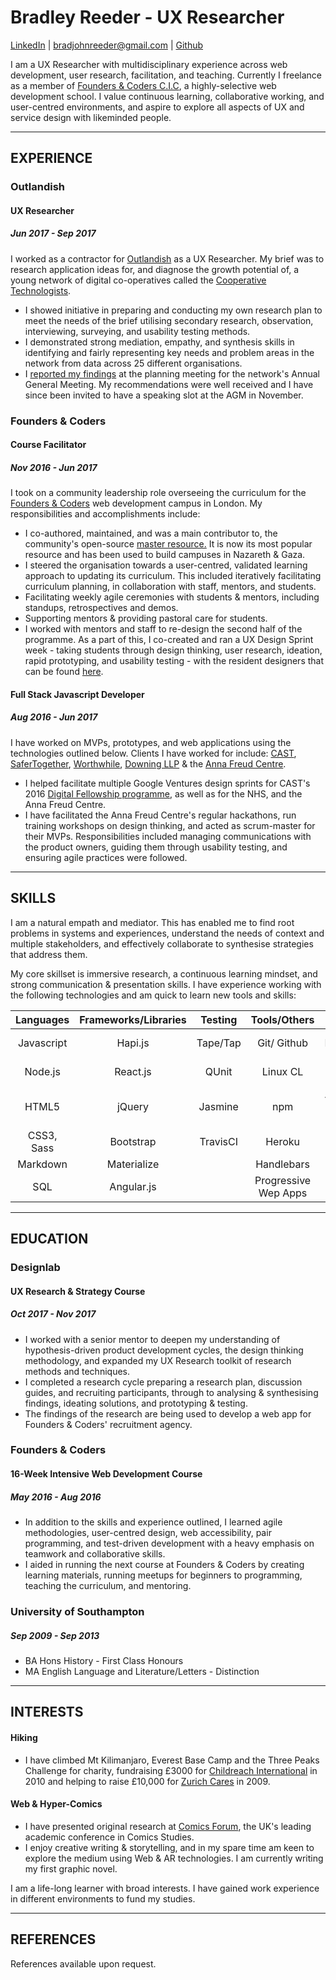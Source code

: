 # Bradley Reeder - UX Researcher
[LinkedIn](https://uk.linkedin.com/in/bradley-reeder-246623119) | [bradjohnreeder@gmail.com](mailto:bradjohnreeder@gmail.com) | [Github](https://github.com/bradreeder)

I am a UX Researcher with multidisciplinary experience across web development, user research, facilitation, and teaching. Currently I freelance as a member of [Founders & Coders C.I.C](http://www.foundersandcoders.com/), a highly-selective web development school. I value continuous learning, collaborative working, and user-centred environments, and aspire to explore all aspects of UX and service design with likeminded people. 

---

## EXPERIENCE

### Outlandish
#### UX Researcher
##### Jun 2017 - Sep 2017

I worked as a contractor for [Outlandish](https://outlandish.com/) as a UX Researcher. My brief was to research application ideas for, and diagnose the growth potential of, a young network of digital co-operatives called the [Cooperative Technologists](https://www.coops.tech/).

- I showed initiative in preparing and conducting my own research plan to meet the needs of the brief utilising secondary research, observation, interviewing, surveying, and usability testing methods.
- I demonstrated strong mediation, empathy, and synthesis skills in identifying and fairly representing key needs and problem areas in the network from data across 25 different organisations.
- I [reported my findings](https://docs.google.com/document/d/1s6NEu8lrcT7F0OhfSErQJImlAqA9ekJf8YoPzi20FV8/edit) at the planning meeting for the network's Annual General Meeting. My recommendations were well received and I have since been invited to have a speaking slot at the AGM in November.

### Founders & Coders
#### Course Facilitator
##### Nov 2016 - Jun 2017

I took on a community leadership role overseeing the curriculum for the [Founders & Coders](https://foundersandcoders.com/) web development campus in London. My responsibilities and accomplishments include:

- I co-authored, maintained, and was a main contributor to, the community's open-source [master resource.](https://github.com/foundersandcoders/master-reference) It is now its most popular resource and has been used to build campuses in Nazareth & Gaza.
- I steered the organisation towards a user-centred, validated learning approach to updating its curriculum. This included iteratively facilitating curriculum planning, in collaboration with staff, mentors, and students.
- Facilitating weekly agile ceremonies with students & mentors, including standups, retrospectives and demos.
- Supporting mentors & providing pastoral care for students.
- I worked with mentors and staff to re-design the second half of the programme. As a part of this, I co-created and ran a UX Design Sprint week - taking students through design thinking, user research, ideation, rapid prototyping, and usability testing - with the resident designers that can be found [here](https://github.com/foundersandcoders/master-reference/tree/master/coursebook/weeks-10-12/design-sprint).

#### Full Stack Javascript Developer 
##### Aug 2016 - Jun 2017

I have worked on MVPs, prototypes, and web applications using the technologies outlined below. Clients I have worked for include: [CAST](http://www.wearecast.org.uk/), [SaferTogether](http://safertogether.org.uk/), [Worthwhile](http://www.worthwhile.org.uk/), [Downing LLP](https://www.downingcrowd.co.uk/) & the [Anna Freud Centre](http://www.annafreud.org/).

- I helped facilitate multiple Google Ventures design sprints for CAST's 2016 [Digital Fellowship programme](http://www.wearecast.org.uk/files/CASTDigitalFellowship-2017informationpack.pdf), as well as for the NHS, and the Anna Freud Centre.
- I have facilitated the Anna Freud Centre's regular hackathons, run training workshops on design thinking, and acted as scrum-master for their MVPs. Responsibilities included managing communications with the product owners, guiding them through usability testing, and ensuring agile practices were followed.

---

## SKILLS

I am a natural empath and mediator. This has enabled me to find root problems in systems and experiences, understand the needs of context and multiple stakeholders, and effectively collaborate to synthesise strategies that address them. 

My core skillset is immersive research, a continuous learning mindset, and strong communication & presentation skills. I have experience working with the following technologies and am quick to learn new tools and skills:

| Languages | Frameworks/Libraries | Testing   | Tools/Others | Databases | UX
|:---------:|:--------------------:|:---------:|:------------:|:---------:| :----: |
| Javascript| Hapi.js              | Tape/Tap  | Git/ Github          | PostgreSQL| Figma / Invision |
| Node.js   | React.js             | QUnit     | Linux CL          | Redis   | Google Analytics |
| HTML5     | jQuery          | Jasmine     | npm | App Cache/ Service Workers | |
| CSS3, Sass     | Bootstrap              |   TravisCI    | Heroku  | |
| Markdown       | Materialize        |   | Handlebars    | |
| SQL | Angular.js | | Progressive Wep Apps | |

---

## EDUCATION

### Designlab
#### UX Research & Strategy Course
##### Oct 2017 - Nov 2017

- I worked with a senior mentor to deepen my understanding of hypothesis-driven product development cycles, the design thinking methodology, and expanded my UX Research toolkit of research methods and techniques. 
- I completed a research cycle preparing a research plan, discussion guides, and recruiting participants, through to analysing & synthesising findings, ideating solutions, and prototyping & testing.
- The findings of the research are being used to develop a web app for Founders & Coders' recruitment agency.

### Founders & Coders
#### 16-Week Intensive Web Development Course
##### May 2016 - Aug 2016

- In addition to the skills and experience outlined, I learned agile methodologies, user-centred design, web accessibility, pair programming, and test-driven development with a heavy emphasis on teamwork and collaborative skills.
- I aided in running the next course at Founders & Coders by creating learning materials, running meetups for beginners to programming, teaching the curriculum, and mentoring.

### University of Southampton 
##### Sep 2009 - Sep 2013

- BA Hons History - First Class Honours
- MA English Language and Literature/Letters - Distinction

---

## INTERESTS

#### Hiking
- I have climbed Mt Kilimanjaro, Everest Base Camp and the Three Peaks Challenge for charity, fundraising £3000 for [Childreach International](https://www.childreach.org.uk/) in 2010 and helping to raise £10,000 for [Zurich Cares](https://www.zurich.co.uk/zurichcommunitytrust/who-we-help/partners-and-programmes/) in 2009.

#### Web & Hyper-Comics 
- I have presented original research at [Comics Forum](https://comicsforum.org/), the UK's leading academic conference in Comics Studies. 
- I enjoy creative writing & storytelling, and in my spare time am keen to explore the medium using Web & AR technologies. I am currently writing my first graphic novel.

I am a life-long learner with broad interests. I have gained work experience in different environments to fund my studies.

---

## REFERENCES

References available upon request.
